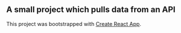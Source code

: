 ## A small project which pulls data from an API

This project was bootstrapped with [Create React App](https://github.com/facebook/create-react-app).

